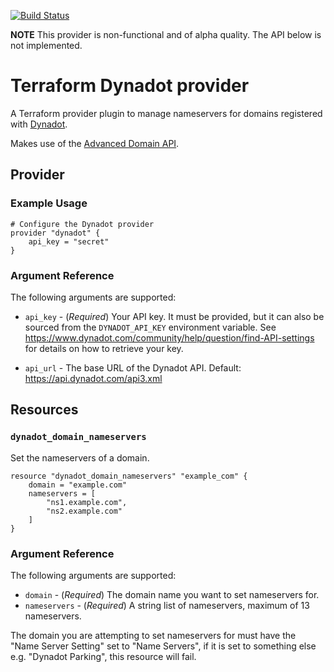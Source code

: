 [![Build Status](https://travis-ci.org/jsok/terraform-provider-dynadot.svg?branch=master)](https://travis-ci.org/jsok/terraform-provider-dynadot)

**NOTE** This provider is non-functional and of alpha quality. The API below is not implemented.

# Terraform Dynadot provider

A Terraform provider plugin to manage nameservers for domains registered
with [Dynadot](https://www.dynadot.com/).

Makes use of the [Advanced Domain API](https://www.dynadot.com/domain/api3.html).

## Provider

### Example Usage

```hcl
# Configure the Dynadot provider
provider "dynadot" {
    api_key = "secret"
}
```

### Argument Reference

The following arguments are supported:

 * `api_key` - (*Required*) Your API key. It must be provided, but it can also
   be sourced from the `DYNADOT_API_KEY` environment variable.
   See https://www.dynadot.com/community/help/question/find-API-settings for
   details on how to retrieve your key.

 * `api_url` - The base URL of the Dynadot API.
   Default: https://api.dynadot.com/api3.xml

## Resources

### `dynadot_domain_nameservers`

Set the nameservers of a domain.

```hcl
resource "dynadot_domain_nameservers" "example_com" {
    domain = "example.com"
    nameservers = [
        "ns1.example.com",
        "ns2.example.com"
    ]
}
```

### Argument Reference

The following arguments are supported:

 * `domain` - (*Required*) The domain name you want to set nameservers for.
 * `nameservers` - (*Required*) A string list of nameservers, maximum of 13
   nameservers.

The domain you are attempting to set nameservers for must have the
"Name Server Setting" set to "Name Servers", if it is set to something else
e.g. "Dynadot Parking", this resource will fail.
